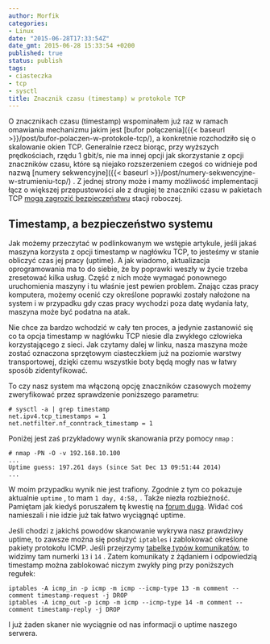 ```yaml
---
author: Morfik
categories:
- Linux
date: "2015-06-28T17:33:54Z"
date_gmt: 2015-06-28 15:33:54 +0200
published: true
status: publish
tags:
- ciasteczka
- tcp
- sysctl
title: Znacznik czasu (timestamp) w protokole TCP
---
```


O znacznikach czasu (timestamp) wspominałem już raz w ramach omawiania mechanizmu jakim jest [bufor
połączenia]({{< baseurl >}}/post/bufor-polaczen-w-protokole-tcp/), a konkretnie rozchodziło się o
skalowanie okien TCP. Generalnie rzecz biorąc, przy wyższych prędkościach, rzędu 1 gbit/s, nie ma
innej opcji jak skorzystanie z opcji znaczników czasu, które są niejako rozszerzeniem czegoś co
widnieje pod nazwą [numery sekwencyjne]({{< baseurl >}}/post/numery-sekwencyjne-w-strumieniu-tcp/)
. Z jednej strony może i mamy możliwość implementacji łącz o większej przepustowości ale z drugiej
te znaczniki czasu w pakietach TCP [mogą zagrozić bezpieczeństwu](https://nfsec.pl/security/2306)
stacji roboczej.

<!--more-->
## Timestamp, a bezpieczeństwo systemu

Jak możemy przeczytać w podlinkowanym we wstępie artykule, jeśli jakaś maszyna korzysta z opcji
timestamp w nagłówku TCP, to jesteśmy w stanie obliczyć czas jej pracy (uptime). A jak wiadomo,
aktualizacja oprogramowania ma to do siebie, że by poprawki weszły w życie trzeba zresetować kilka
usług. Część z nich może wymagać ponownego uruchomienia maszyny i tu właśnie jest pewien problem.
Znając czas pracy komputera, możemy ocenić czy określone poprawki zostały nałożone na system i w
przypadku gdy czas pracy wychodzi poza datę wydania łaty, maszyna może być podatna na atak.

Nie chce za bardzo wchodzić w cały ten proces, a jedynie zastanowić się co ta opcja timestamp w
nagłówku TCP niesie dla zwykłego człowieka korzystającego z sieci. Jak czytamy dalej w linku,
nasza maszyna może zostać oznaczona sprzętowym ciasteczkiem już na poziomie warstwy transportowej,
dzięki czemu wszystkie boty będą mogły nas w łatwy sposób zidentyfikować.

To czy nasz system ma włączoną opcję znaczników czasowych możemy zweryfikować przez sprawdzenie
poniższego parametru:

    # sysctl -a | grep timestamp
    net.ipv4.tcp_timestamps = 1
    net.netfilter.nf_conntrack_timestamp = 1

Poniżej jest zaś przykładowy wynik skanowania przy pomocy `nmap` :

    # nmap -PN -O -v 192.168.10.100
    ...
    Uptime guess: 197.261 days (since Sat Dec 13 09:51:44 2014)
    ...

W moim przypadku wynik nie jest trafiony. Zgodnie z tym co pokazuje aktualnie `uptime` , to mam `1
day, 4:58,` . Także niezła rozbieżność. Pamiętam jak kiedyś poruszałem tę kwestię na [forum
duga](https://forum.dug.net.pl/viewtopic.php?pid=265657). Widać coś namieszali i nie idzie już tak
łatwo wyciągnąć uptime.

Jeśli chodzi z jakichś powodów skanowanie wykrywa nasz prawdziwy uptime, to zawsze można się
posłużyć `iptables` i zablokować określone pakiety protokołu ICMP. Jeśli przejrzymy [tabelkę
typów komunikatów](https://www.iana.org/assignments/icmp-parameters/icmp-parameters.xml), to
widzimy tam numerki `13` i `14` . Zatem komunikaty z żądaniem i odpowiedzią timestamp można
zablokować niczym zwykły ping przy poniższych
    regułek:

    iptables -A icmp_in -p icmp -m icmp --icmp-type 13 -m comment --comment timestamp-request -j DROP
    iptables -A icmp_out -p icmp -m icmp --icmp-type 14 -m comment --comment timestamp-reply -j DROP

I już żaden skaner nie wyciągnie od nas informacji o uptime naszego serwera.
